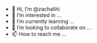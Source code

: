 - 👋 Hi, I’m @zachalihi
- 👀 I’m interested in ...
- 🌱 I’m currently learning ...
- 💞️ I’m looking to collaborate on ...
- 📫 How to reach me ...

<!---
zachalihi/zachalihi is a ✨ special ✨ repository because its `README.md` (this file) appears on your GitHub profile.
You can click the Preview link to take a look at your changes.
--->
